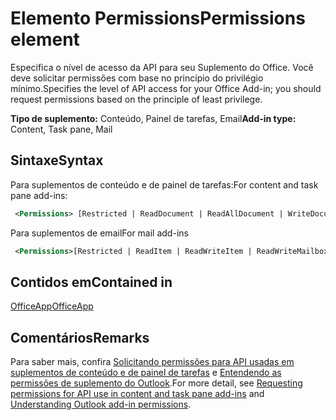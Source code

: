 # <a name="permissions-element"></a><span data-ttu-id="0b268-101">Elemento Permissions</span><span class="sxs-lookup"><span data-stu-id="0b268-101">Permissions element</span></span>

<span data-ttu-id="0b268-102">Especifica o nível de acesso da API para seu Suplemento do Office. Você deve solicitar permissões com base no princípio do privilégio mínimo.</span><span class="sxs-lookup"><span data-stu-id="0b268-102">Specifies the level of API access for your Office Add-in; you should request permissions based on the principle of least privilege.</span></span>

<span data-ttu-id="0b268-103">**Tipo de suplemento:** Conteúdo, Painel de tarefas, Email</span><span class="sxs-lookup"><span data-stu-id="0b268-103">**Add-in type:** Content, Task pane, Mail</span></span>

## <a name="syntax"></a><span data-ttu-id="0b268-104">Sintaxe</span><span class="sxs-lookup"><span data-stu-id="0b268-104">Syntax</span></span>

<span data-ttu-id="0b268-105">Para suplementos de conteúdo e de painel de tarefas:</span><span class="sxs-lookup"><span data-stu-id="0b268-105">For content and task pane add-ins:</span></span>

```XML
 <Permissions> [Restricted | ReadDocument | ReadAllDocument | WriteDocument | ReadWriteDocument]</Permissions>
```

<span data-ttu-id="0b268-106">Para suplementos de email</span><span class="sxs-lookup"><span data-stu-id="0b268-106">For mail add-ins</span></span>

```XML
 <Permissions>[Restricted | ReadItem | ReadWriteItem | ReadWriteMailbox]</Permissions>
```

## <a name="contained-in"></a><span data-ttu-id="0b268-107">Contidos em</span><span class="sxs-lookup"><span data-stu-id="0b268-107">Contained in</span></span>

[<span data-ttu-id="0b268-108">OfficeApp</span><span class="sxs-lookup"><span data-stu-id="0b268-108">OfficeApp</span></span>](officeapp.md)

## <a name="remarks"></a><span data-ttu-id="0b268-109">Comentários</span><span class="sxs-lookup"><span data-stu-id="0b268-109">Remarks</span></span>

<span data-ttu-id="0b268-110">Para saber mais, confira [Solicitando permissões para API usadas em suplementos de conteúdo e de painel de tarefas](https://docs.microsoft.com/office/dev/add-ins/develop/requesting-permissions-for-api-use-in-content-and-task-pane-add-ins) e [Entendendo as permissões de suplemento do Outlook](https://docs.microsoft.com/outlook/add-ins/understanding-outlook-add-in-permissions).</span><span class="sxs-lookup"><span data-stu-id="0b268-110">For more detail, see [Requesting permissions for API use in content and task pane add-ins](https://docs.microsoft.com/office/dev/add-ins/develop/requesting-permissions-for-api-use-in-content-and-task-pane-add-ins) and [Understanding Outlook add-in permissions](https://docs.microsoft.com/outlook/add-ins/understanding-outlook-add-in-permissions).</span></span>
